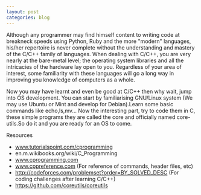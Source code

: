 ```yaml
---
layout: post
categories: blog
---
```

Although any programmer may find himself content to writing code at breakneck speeds using Python, Ruby and the more "modern" languages, his/her repertoire is never complete without the understanding and mastery of the C/C++ family of languages. When dealing with C/C++, you are very nearly at the bare-metal level; the operating system libraries and all the intricacies of the hardware lay open to you. Regardless of your area of interest, some familiarity with these languages will go a long way in improving you knowledge of computers as a whole.

Now you may have learnt and even be good at C/C++ then why wait, jump into OS development. You can start by familiarising GNU/Linux system (We may use Ubuntu or Mint and develop for Debian).Learn some basic commands like echo,ls,mv... Now the interesting part, try to code them in C, these simple programs they are called the core and officially named core-utils.So do it and you are ready for an OS to come.


  Resources

* www.tutorialspoint.com/cprogramming
* en.m.wikibooks.org/wiki/C_Programming
* www.cprogramming.com
* www.cppreference.com (For reference of commands, header files, etc)
* http://codeforces.com/problemset?order=BY_SOLVED_DESC (For coding challenges after learning C/C++)
* https://github.com/coreutils/coreutils
